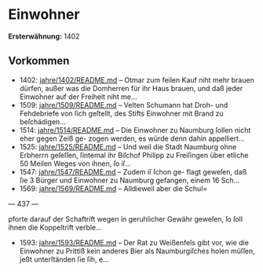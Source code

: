 # Einwohner

**Ersterwähnung:** 1402

## Vorkommen
- 1402: [jahre/1402/README.md](../jahre/1402/README.md) – Otmar zum feilen Kauf niht mehr brauen
dürfen, außer was die Domherren für ihr Haus brauen,
und daß jeder Einwohner auf der Freiheit niht me...
- 1509: [jahre/1509/README.md](../jahre/1509/README.md) – Velten Schumann hat Droh- und Fehdebriefe von ſich
geſtellt, des Stifts Einwohner mit Brand zu beſchädigen...
- 1514: [jahre/1514/README.md](../jahre/1514/README.md) – Die
Einwohner zu Naumburg ſollen nicht eher gegen Zeiß ge-
zogen werden, es würde denn dahin appelliert...
- 1525: [jahre/1525/README.md](../jahre/1525/README.md) – Und weil die Stadt Naumburg ohne Erbherrn
geſeſſen, ſintemal ihr Biſchof Philipp zu Freiſingen über
etliche 50 Meilen Weges von ihnen, ſo iſ...
- 1547: [jahre/1547/README.md](../jahre/1547/README.md) – Zudem iſ ſchon ge-
flagt geweſen, daß ſie 3 Bürger und Einwohner zu
Naumburg gefangen, einem 16 Sch...
- 1569: [jahre/1569/README.md](../jahre/1569/README.md) – Alldieweil aber die Schul=


— 437 —

pforte darauf der Schaftrift wegen in geruhlicher Gewähr
geweſen, ſo ſoll ihnen die Koppeltrift verble...
- 1593: [jahre/1593/README.md](../jahre/1593/README.md) – Der Rat zu Weißenfels gibt vor, wie die Einwohner
zu Prittiß kein anderes Bier als Naumburgiſches holen
müſſen, jeßt unterſtänden ſie ſih, e...
